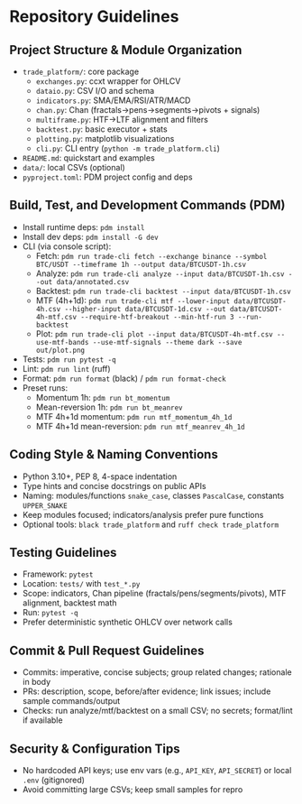 # Repository Guidelines

## Project Structure & Module Organization
- `trade_platform/`: core package
  - `exchanges.py`: ccxt wrapper for OHLCV
  - `dataio.py`: CSV I/O and schema
  - `indicators.py`: SMA/EMA/RSI/ATR/MACD
  - `chan.py`: Chan (fractals→pens→segments→pivots + signals)
  - `multiframe.py`: HTF→LTF alignment and filters
  - `backtest.py`: basic executor + stats
  - `plotting.py`: matplotlib visualizations
  - `cli.py`: CLI entry (`python -m trade_platform.cli`)
- `README.md`: quickstart and examples
- `data/`: local CSVs (optional)
 - `pyproject.toml`: PDM project config and deps

## Build, Test, and Development Commands (PDM)
- Install runtime deps: `pdm install`
- Install dev deps: `pdm install -G dev`
- CLI (via console script):
  - Fetch: `pdm run trade-cli fetch --exchange binance --symbol BTC/USDT --timeframe 1h --output data/BTCUSDT-1h.csv`
  - Analyze: `pdm run trade-cli analyze --input data/BTCUSDT-1h.csv --out data/annotated.csv`
  - Backtest: `pdm run trade-cli backtest --input data/BTCUSDT-1h.csv`
  - MTF (4h+1d): `pdm run trade-cli mtf --lower-input data/BTCUSDT-4h.csv --higher-input data/BTCUSDT-1d.csv --out data/BTCUSDT-4h-mtf.csv --require-htf-breakout --min-htf-run 3 --run-backtest`
  - Plot: `pdm run trade-cli plot --input data/BTCUSDT-4h-mtf.csv --use-mtf-bands --use-mtf-signals --theme dark --save out/plot.png`
- Tests: `pdm run pytest -q`
- Lint: `pdm run lint` (ruff)
- Format: `pdm run format` (black) / `pdm run format-check`
- Preset runs:
  - Momentum 1h: `pdm run bt_momentum`
  - Mean-reversion 1h: `pdm run bt_meanrev`
  - MTF 4h+1d momentum: `pdm run mtf_momentum_4h_1d`
  - MTF 4h+1d mean-reversion: `pdm run mtf_meanrev_4h_1d`

## Coding Style & Naming Conventions
- Python 3.10+, PEP 8, 4-space indentation
- Type hints and concise docstrings on public APIs
- Naming: modules/functions `snake_case`, classes `PascalCase`, constants `UPPER_SNAKE`
- Keep modules focused; indicators/analysis prefer pure functions
- Optional tools: `black trade_platform` and `ruff check trade_platform`

## Testing Guidelines
- Framework: `pytest`
- Location: `tests/` with `test_*.py`
- Scope: indicators, Chan pipeline (fractals/pens/segments/pivots), MTF alignment, backtest math
- Run: `pytest -q`
- Prefer deterministic synthetic OHLCV over network calls

## Commit & Pull Request Guidelines
- Commits: imperative, concise subjects; group related changes; rationale in body
- PRs: description, scope, before/after evidence; link issues; include sample commands/output
- Checks: run analyze/mtf/backtest on a small CSV; no secrets; format/lint if available

## Security & Configuration Tips
- No hardcoded API keys; use env vars (e.g., `API_KEY`, `API_SECRET`) or local `.env` (gitignored)
- Avoid committing large CSVs; keep small samples for repro
